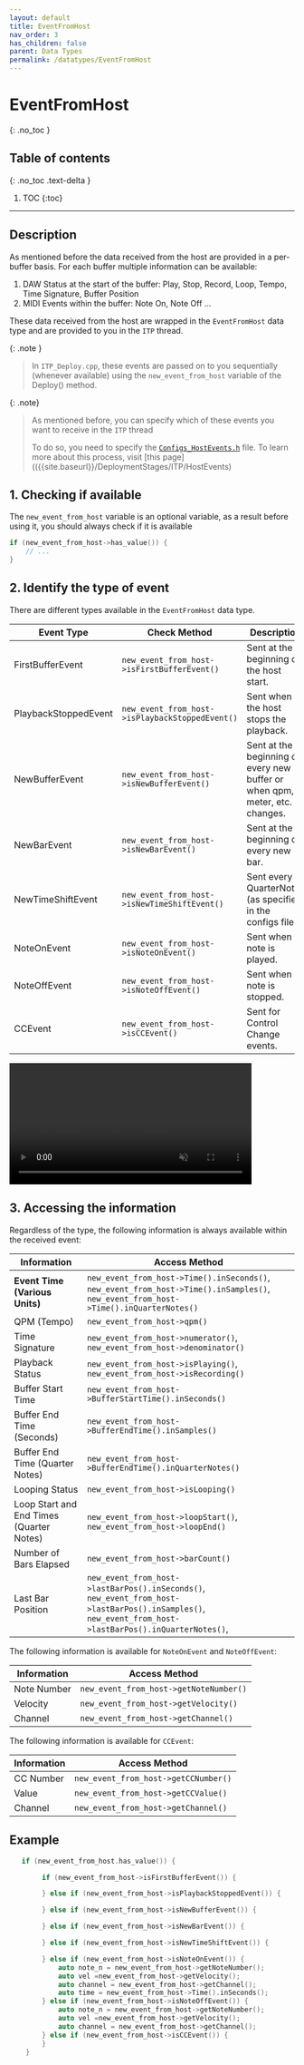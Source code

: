 ```yaml
---
layout: default
title: EventFromHost
nav_order: 3
has_children: false
parent: Data Types
permalink: /datatypes/EventFromHost
---
```


# EventFromHost
{: .no_toc }

## Table of contents
{: .no_toc .text-delta }

1. TOC
{:toc}
---


## Description

As mentioned before the data received from the host are provided in a per-buffer basis.
For each buffer multiple information can be available:

1. DAW Status at the start of the buffer: Play, Stop, Record, Loop, Tempo, Time Signature, Buffer Position
2. MIDI Events within the buffer: Note On, Note Off ...

These data received from the host are wrapped in the `EventFromHost` data type and are provided to you in the `ITP` thread.

{: .note }
> In `ITP_Deploy.cpp`, these events are passed on to you sequentially (whenever available) 
> using the `new_event_from_host` variable of the Deploy() method.
 

{: .note}
> As mentioned before, you can specify which of these events you want to receive in the `ITP` thread 
> 
> To do so, you need to specify the [`Configs_HostEvents.h`](https://github.com/behzadhaki/NeuralMidiFXPlugin/blob/master/NeuralMidiFXPlugin/NeuralMidiFXPlugin/Configs_HostEvents.h)
> file. To learn more about this process, visit [this page](({{site.baseurl}}/DeploymentStages/ITP/HostEvents)


## 1. Checking if available

The `new_event_from_host` variable is an optional variable, as a result before using it, you should always check if it is available

```c++
if (new_event_from_host->has_value()) {
    // ... 
}
```
## 2. Identify the type of event

There are different types available in the `EventFromHost` data type. 

| Event Type               | Check Method                        | Description                                                                 |
|--------------------------|-------------------------------------|-----------------------------------------------------------------------------|
| FirstBufferEvent         | `new_event_from_host->isFirstBufferEvent()`  | Sent at the beginning of the host start.                                    |
| PlaybackStoppedEvent     | `new_event_from_host->isPlaybackStoppedEvent()` | Sent when the host stops the playback.                                      |
| NewBufferEvent           | `new_event_from_host->isNewBufferEvent()` | Sent at the beginning of every new buffer or when qpm, meter, etc. changes. |
| NewBarEvent              | `new_event_from_host->isNewBarEvent()` | Sent at the beginning of every new bar.                                     |
| NewTimeShiftEvent        | `new_event_from_host->isNewTimeShiftEvent()` | Sent every N QuarterNotes (as specified in the configs file                 |
| NoteOnEvent              | `new_event_from_host->isNoteOnEvent()` | Sent when a note is played.                                                 |
| NoteOffEvent             | `new_event_from_host->isNoteOffEvent()` | Sent when a note is stopped.                                                |
| CCEvent                  | `new_event_from_host->isCCEvent()` | Sent for Control Change events.                                             |

<video width="85%" preload="auto" muted controls>
    <source src="{{ site.baseurl }}/assets/videos/BufferHostEvents.mp4" type="video/mp4"/>
</video>

## 3. Accessing the information

Regardless of the type, the following information is always available within the received event:

| Information                     | Access Method                                                                                                                       |
|---------------------------------|-------------------------------------------------------------------------------------------------------------------------------------|
| **Event Time (Various Units)**      | `new_event_from_host->Time().inSeconds()`, `new_event_from_host->Time().inSamples()`, `new_event_from_host->Time().inQuarterNotes()` |
| QPM (Tempo)                     | `new_event_from_host->qpm()`                                                                                                        |
| Time Signature                  | `new_event_from_host->numerator()`, `new_event_from_host->denominator()`                                                            |
| Playback Status                 | `new_event_from_host->isPlaying()`, `new_event_from_host->isRecording()`                                                            |
| Buffer Start Time               | `new_event_from_host->BufferStartTime().inSeconds()`                                                                                |
| Buffer End Time (Seconds)       | `new_event_from_host->BufferEndTime().inSamples()`                                                                                  |
| Buffer End Time (Quarter Notes) | `new_event_from_host->BufferEndTime().inQuarterNotes()`                                                                             |
| Looping Status                  | `new_event_from_host->isLooping()`                                                                                                  |
| Loop Start and End Times  (Quarter Notes)       | `new_event_from_host->loopStart()`, `new_event_from_host->loopEnd()`                                                                |
| Number of Bars Elapsed          | `new_event_from_host->barCount()`                                                                                                   |
| Last Bar Position               | `new_event_from_host->lastBarPos().inSeconds()`, `new_event_from_host->lastBarPos().inSamples()`, `new_event_from_host->lastBarPos().inQuarterNotes()`,                                               |

The following information is available for `NoteOnEvent` and `NoteOffEvent`:

| Information               | Access Method                           |
|---------------------------|-----------------------------------------|
| Note Number               | `new_event_from_host->getNoteNumber()`      |
| Velocity                  | `new_event_from_host->getVelocity()`        |
| Channel                   | `new_event_from_host->getChannel()`         |

The following information is available for `CCEvent`:

| Information               | Access Method                           |
|---------------------------|-----------------------------------------|
| CC Number                 | `new_event_from_host->getCCNumber()`        |
| Value                     | `new_event_from_host->getCCValue()`           |
| Channel                   | `new_event_from_host->getChannel()`         |


## Example

```c++
   if (new_event_from_host.has_value()) {

        if (new_event_from_host->isFirstBufferEvent()) {

        } else if (new_event_from_host->isPlaybackStoppedEvent()) {

        } else if (new_event_from_host->isNewBufferEvent()) {

        } else if (new_event_from_host->isNewBarEvent()) {

        } else if (new_event_from_host->isNewTimeShiftEvent()) {

        } else if (new_event_from_host->isNoteOnEvent()) {
            auto note_n = new_event_from_host->getNoteNumber();
            auto vel =new_event_from_host->getVelocity();
            auto channel = new_event_from_host->getChannel();
            auto time = new_event_from_host->Time().inSeconds();
        } else if (new_event_from_host->isNoteOffEvent()) {
            auto note_n = new_event_from_host->getNoteNumber();
            auto vel =new_event_from_host->getVelocity();
            auto channel = new_event_from_host->getChannel();
        } else if (new_event_from_host->isCCEvent()) {
        }
    }
```

